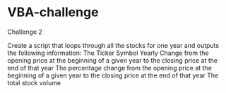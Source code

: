 # VBA-challenge
Challenge 2

Create a script that loops through all the stocks for one year and outputs the following information:
      The Ticker Symbol
      Yearly Change from the opening price at the beginning of a given year to the closing price at the end of that year
      The percentage change from the opening price at the beginning of a given year to the closing price at the end of that year
      The total stock volume
